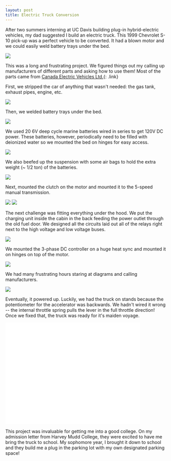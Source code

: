 ```yaml
---
layout: post
title: Electric Truck Conversion
---
```


After two summers interning at UC Davis building plug-in hybrid-electric vehicles, my dad suggested I build an electric truck. This 1999 Chevrolet S-10 pick-up was a perfect vehicle to be converted. It had a blown motor and we could easily weld battery trays under the bed.

![](/img/etruck/done.jpg)

This was a long and frustrating project. We figured things out my calling up manufacturers of different parts and asking how to use them! Most of the parts came from [Canada Electric Vehicles Ltd.](http://www.canev.com){: .link}

First, we stripped the car of anything that wasn't needed: the gas tank, exhaust pipes, engine, etc.

![](/img/etruck/grinder.jpg)

Then, we welded battery trays under the bed.

![](/img/etruck/welding.jpg)

We used 20 6V deep cycle marine batteries wired in series to get 120V DC power. These batteries, however, periodically need to be filled with deionized water so we mounted the bed on hinges for easy access.

![](/img/etruck/batteries.jpg)

We also beefed up the suspension with some air bags to hold the extra weight (~ 1/2 ton) of the batteries.

![](/img/etruck/shocks.jpg)

Next, mounted the clutch on the motor and mounted it to the 5-speed manual transmission.

![](/img/etruck/holding-motor.jpg)
![](/img/etruck/mounted-clutch.jpg)

The next challenge was fitting everything under the hood. We put the charging unit inside the cabin in the back feeding the power outlet through the old fuel door. We designed all the circuits laid out all of the relays right next to the high voltage and low voltage buses.

![](/img/etruck/relays.jpg)

We mounted the 3-phase DC controller on a huge heat sync and mounted it on hinges on top of the motor.

![](/img/etruck/controller.jpg)

We had many frustrating hours staring at diagrams and calling manufacturers.

![](/img/etruck/thinking.jpg)

Eventually, it powered up. Luckily, we had the truck on stands because the potentiometer for the accelerator was backwards. We hadn't wired it wrong -- the internal throttle spring pulls the lever in the full throttle direction! Once we fixed that, the truck was ready for it's maiden voyage.

<div class="video">
<iframe width="420" height="315" src="//www.youtube.com/embed/ufjlHxnmjWQ" frameborder="0" allowfullscreen></iframe>
</div>

This project was invaluable for getting me into a good college. On my admission letter from Harvey Mudd College, they were excited to have me bring the truck to school. My sophomore year, I brought it down to school and they build me a plug in the parking lot with my own designated parking space!


<div class="tc">
  <img class="tall-img" src="/img/etruck/sign.jpg" alt="" />
</div>
